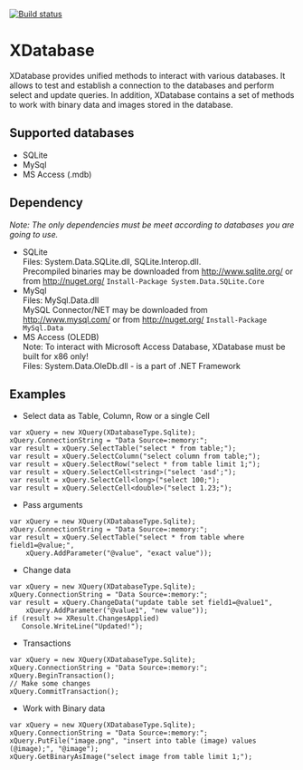 [![Build status](https://ci.appveyor.com/api/projects/status/9ixq897elu0uut74?svg=true)](https://ci.appveyor.com/project/kungfux/xclass)

# XDatabase

XDatabase provides unified methods to interact with various databases. It allows to test and establish a connection to the databases and perform select and update queries. In addition, XDatabase contains a set of methods to work with binary data and images stored in the database.

## Supported databases
* SQLite
* MySql
* MS Access (.mdb)

## Dependency
_Note: The only dependencies must be meet according to databases you are going to use._

* SQLite  
Files: System.Data.SQLite.dll, SQLite.Interop.dll.  
Precompiled binaries may be downloaded from http://www.sqlite.org/ or from http://nuget.org/ `Install-Package System.Data.SQLite.Core`  
* MySql  
Files: MySql.Data.dll  
MySQL Connector/NET may be downloaded from http://www.mysql.com/ or from http://nuget.org/ `Install-Package MySql.Data`
* MS Access (OLEDB)  
Note: To interact with Microsoft Access Database, XDatabase must be built for x86 only!   
Files: System.Data.OleDb.dll - is a part of .NET Framework

## Examples

* Select data as Table, Column, Row or a single Cell
```
var xQuery = new XQuery(XDatabaseType.Sqlite);
xQuery.ConnectionString = "Data Source=:memory:";
var result = xQuery.SelectTable("select * from table;");
var result = xQuery.SelectColumn("select column from table;");
var result = xQuery.SelectRow("select * from table limit 1;");
var result = xQuery.SelectCell<string>("select 'asd';");
var result = xQuery.SelectCell<long>("select 100;");
var result = xQuery.SelectCell<double>("select 1.23;");
```

* Pass arguments
```
var xQuery = new XQuery(XDatabaseType.Sqlite);
xQuery.ConnectionString = "Data Source=:memory:";
var result = xQuery.SelectTable("select * from table where field1=@value;",
    xQuery.AddParameter("@value", "exact value"));
```

* Change data
```
var xQuery = new XQuery(XDatabaseType.Sqlite);
xQuery.ConnectionString = "Data Source=:memory:";
var result = xQuery.ChangeData("update table set field1=@value1",
    xQuery.AddParameter("@value1", "new value"));
if (result >= XResult.ChangesApplied)
   Console.WriteLine("Updated!");
```

* Transactions
```
var xQuery = new XQuery(XDatabaseType.Sqlite);
xQuery.ConnectionString = "Data Source=:memory:";
xQuery.BeginTransaction();
// Make some changes
xQuery.CommitTransaction();
```

* Work with Binary data
```
var xQuery = new XQuery(XDatabaseType.Sqlite);
xQuery.ConnectionString = "Data Source=:memory:";
xQuery.PutFile("image.png", "insert into table (image) values (@image);", "@image");
xQuery.GetBinaryAsImage("select image from table limit 1;");
```
